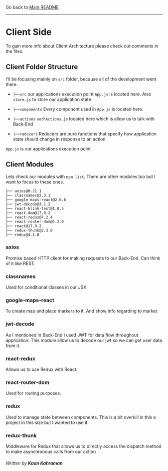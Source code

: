 Go back to [Main README](../README.md)

---

# Client Side

To gain more info about Client Architecture please check out comments in the files.

## Client Folder Structure

I'll be focusing mainly on `src` folder, because all of the development went there.

- `├──src` our applications execution point `App.js` is located here. Also `store.js` to store our application state

- `├──components` Every component used in `App.js` is located here.

- `├──actions` `authActions.js` located here which is allow us to talk with Back-End

- `├──reducers` Reducers are pure functions that specify how application state should change in response to an action.

`App.js` is our applications execution point

## Client Modules

Lets check our modules with `npm list`. There are other modules too but I want to focus to these ones.

```
├── axios@0.21.1
├── classnames@2.3.1
├── google-maps-react@2.0.6
├── jwt-decode@3.1.2
├── react-blink-text@1.0.5
├── react-dom@17.0.2
├── react-redux@7.2.4
├── react-router-dom@5.2.0
├── react@17.0.2
├── redux-thunk@2.3.0
├── redux@4.1.0
```

### axios 

Promise based HTTP client for making requests to our Back-End. Can think of it like REST.

### classnames

Used for conditional classes in our JSX

### google-maps-react

To create map and place markers to it. And show info regarding to marker.

### jwt-decode 

As I mentioned in Back-End I used JWT for data flow throughout application. This module allow us to decode our jwt so we can get user data from it.

### react-redux 

Allows us to use Redux with React.

### react-router-dom

Used for routing purposes.

### redux

Used to manage state between components. This is a bit overkill in this a project in this size but I wanted to use it.

### redux-thunk

Middleware for Redux that allows us to directly access the dispatch method to make asynchronous calls from our action

###### Written by **Kaan Kahraman**